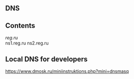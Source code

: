 ## DNS

## Contents

*reg.ru*  
ns1.reg.ru
ns2.reg.ru

## Local DNS for developers
https://www.dmosk.ru/miniinstruktions.php?mini=dnsmasq
